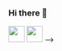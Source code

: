 ### Hi there 👋

<!--
**shriyaudupa/shriyaudupa** is a ✨ _special_ ✨ repository because its `README.md` (this file) appears on your GitHub profile.

Here are some ideas to get you started:

- 🔭 I’m currently working on ...
- 🌱 I’m currently learning ...
- 👯 I’m looking to collaborate on ...
- 🤔 I’m looking for help with ...
- 💬 Ask me about ...
- 📫 How to reach me: ...
- 😄 Pronouns: ...
- ⚡ Fun fact: ...
-->
<img height="32" width="32" src="https://cdn.jsdelivr.net/npm/simple-icons@v11/icons/https://raw.githubusercontent.com/github/explore/80688e429a7d4ef2fca1e82350fe8e3517d3494d/topics/html/html.png.svg" />
<img height="32" width="32" src="https://unpkg.com/simple-icons@v11/icons/[ICON SLUG].svg" />
-->
